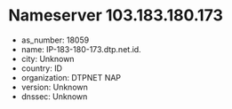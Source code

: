 # Nameserver 103.183.180.173

* as_number: 18059
* name: IP-183-180-173.dtp.net.id.
* city: Unknown
* country: ID
* organization: DTPNET NAP
* version: Unknown
* dnssec: Unknown
